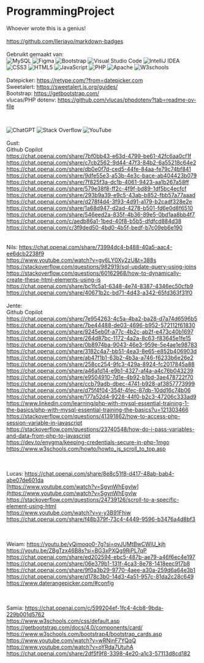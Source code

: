 # ProgrammingProject
Whoever wrote this is a genius! 
<br>
<br>
https://github.com/Ileriayo/markdown-badges
<br>
<br>
Gebruikt gemaakt van:<br>
![MySQL](https://img.shields.io/badge/mysql-4479A1.svg?style=for-the-badge&logo=mysql&logoColor=white) ![Figma](https://img.shields.io/badge/figma-%23F24E1E.svg?style=for-the-badge&logo=figma&logoColor=white) ![Bootstrap](https://img.shields.io/badge/bootstrap-%238511FA.svg?style=for-the-badge&logo=bootstrap&logoColor=white) ![Visual Studio Code](https://img.shields.io/badge/Visual%20Studio%20Code-0078d7.svg?style=for-the-badge&logo=visual-studio-code&logoColor=white) ![IntelliJ IDEA](https://img.shields.io/badge/IntelliJIDEA-000000.svg?style=for-the-badge&logo=intellij-idea&logoColor=white) ![CSS3](https://img.shields.io/badge/css3-%231572B6.svg?style=for-the-badge&logo=css3&logoColor=white) ![HTML5](https://img.shields.io/badge/html5-%23E34F26.svg?style=for-the-badge&logo=html5&logoColor=white) ![JavaScript](https://img.shields.io/badge/javascript-%23323330.svg?style=for-the-badge&logo=javascript&logoColor=%23F7DF1E) ![PHP](https://img.shields.io/badge/php-%23777BB4.svg?style=for-the-badge&logo=php&logoColor=white) ![Apache](https://img.shields.io/badge/apache-%23D42029.svg?style=for-the-badge&logo=apache&logoColor=white) ![W3schools](https://img.shields.io/badge/W3Schools-04AA6D?style=for-the-badge&logo=W3Schools&logoColor=white) 
<br>
<br>Datepicker: https://retype.com/?from=datepicker.com 
<br>Sweetalert: https://sweetalert.js.org/guides/
<br>Bootstrap: https://getbootstrap.com/
<br>vlucas/PHP dotenv: https://github.com/vlucas/phpdotenv?tab=readme-ov-file



<br>

![ChatGPT](https://img.shields.io/badge/chatGPT-74aa9c?style=for-the-badge&logo=openai&logoColor=white) ![Stack Overflow](https://img.shields.io/badge/-Stackoverflow-FE7A16?style=for-the-badge&logo=stack-overflow&logoColor=white) ![YouTube](https://img.shields.io/badge/YouTube-%23FF0000.svg?style=for-the-badge&logo=YouTube&logoColor=white)
<br>
<br>
Gust: <br>
Github Copilot <br>
https://chat.openai.com/share/7bf0bb43-e63d-4799-be61-42fc6aa0cf1f<br>
https://chat.openai.com/share/c7cb2562-9d44-47f3-84b2-6a55218c64e2<br>
https://chat.openai.com/share/db0e0f7d-ced5-44fe-84aa-fe79c74bf841<br>
https://chat.openai.com/share/9dfe55e3-a53b-4e3c-bace-ab404423b079<br>
https://chat.openai.com/share/7f825f3a-dc1b-4061-9423-aa1b267a58ff<br>
https://chat.openai.com/share/579e38f8-ff2c-4f9f-bd89-1df5bc4ecfcf<br>
https://chat.openai.com/share/293b9a39-e9c5-43ab-b852-fbb57a77aaad<br>
https://chat.openai.com/share/d278f4d4-3f93-4d91-a179-b2cadf328e2e<br>
https://chat.openai.com/share/1a68d947-d2ad-4278-b501-fd6e0d8f6510<br>
https://chat.openai.com/share/546eed2a-835f-4b36-89e5-0bd1aa8bb4f7<br>
https://chat.openai.com/c/aedb86a1-1bed-40f8-b5b5-dfdfcd884d38<br>
https://chat.openai.com/c/3f9ded50-4bd0-4b5f-bedf-b7c09eb6e190<br>
<br>
<br>
Nils: 
https://chat.openai.com/share/73994dc4-b488-40a5-aac4-ee6dcb2238f9<br>
https://www.youtube.com/watch?v=gy6LY0Xy2zU&t=388s<br>
https://stackoverflow.com/questions/982919/sql-update-query-using-joins<br>
https://stackoverflow.com/questions/60162968/how-to-dynamically-create-these-html-elements-using-js<br>
https://chat.openai.com/share/bc1fc5a1-6348-4e74-8387-4346ec50cfb9<br>
https://chat.openai.com/share/40671b2c-bd71-4d43-a342-65fd363f31f0
<br>
<br>
Jente: <br>
Github Copilot <br>
https://chat.openai.com/share/7e954263-4c5a-4ba2-ba28-d7a74d6596b5<br>
https://chat.openai.com/share/7be44488-de03-4696-b952-572112f61830<br>
https://chat.openai.com/share/9245eb0f-a77c-4b2c-ab2f-e473c40b1697<br>
https://chat.openai.com/share/264d87bc-1172-4a2a-8c63-f83645e1fe15<br>
https://chat.openai.com/share/0b8974ba-9043-46e3-959e-5e4ae1e98783<br>
https://chat.openai.com/share/3182c4a7-bb51-4ea3-8e65-e852b406903d<br>
https://chat.openai.com/share/ab47f1b1-63b2-4b3a-a746-f6233b6e26e2<br>
https://chat.openai.com/share/258cc254-9fc3-429a-8924-fc2017845a88<br>
https://chat.openai.com/share/a46a1d14-e9b1-4327-af4a-a4c76b043239<br>
https://chat.openai.com/share/e9504910-7d1e-4b92-b1bd-3ae478722f70<br>
https://chat.openai.com/share/ccb79adb-dbec-4741-b928-af3857773999<br>
https://chat.openai.com/share/d75f4f04-354f-4fec-87db-10dd16c74b06<br>
https://chat.openai.com/share/177a52d4-9228-44f0-b2c3-47206c333ad9<br>
https://www.linkedin.com/learning/php-with-mysql-essential-training-1-the-basics/php-with-mysql-essential-training-the-basics?u=121303466<br>
https://stackoverflow.com/questions/41391862/how-to-access-php-session-variable-in-javascript<br>
https://stackoverflow.com/questions/23740548/how-do-i-pass-variables-and-data-from-php-to-javascript<br>
https://dev.to/enygma/keeping-credentials-secure-in-php-1mgo<br>
https://www.w3schools.com/howto/howto_js_scroll_to_top.asp<br>
<br>
<br>

Lucas:
https://chat.openai.com/share/8e8c51f8-d417-48ab-bab4-abe07de601da <br>
[https://www.youtube.com/watch?v=SgynWhEgvlw](https://www.youtube.com/watch?v=SgynWhEgvlw <br>
https://stackoverflow.com/questions/24739126/scroll-to-a-specific-element-using-html <br>
https://www.youtube.com/watch?v=v-y3B91Fhiw<br>
https://chat.openai.com/share/f48b379f-73c4-4449-9596-b3476a4d8bf3<br>
<br>
<br>

Weiam:
https://youtu.be/yQimoqo0-7g?si=ovJUMtBwCWlU_kjh<br>
https://youtu.be/ZBgTzx46B8s?si=BG3xPXQg9RiPL7qP<br>
https://chat.openai.com/share/ed202594-ebc5-487b-ae79-a46f6ec4e197<br>
https://chat.openai.com/share/06e379b1-131f-4ca3-8e78-1418eec917b8<br>
https://chat.openai.com/share/9f0a3b29-9770-4aee-a30a-259d6a64e3b1<br>
https://chat.openai.com/share/d178c3b0-14d3-4a51-957c-81da2c28c649<br>
https://www.daterangepicker.com/#config<br>
<br>
<br>

Samia:
https://chat.openai.com/c/599204ef-1fc4-4cb8-9bda-229b001d5762<br>
https://www.w3schools.com/css/default.asp<br>
https://getbootstrap.com/docs/4.0/components/card/<br>
https://www.w3schools.com/bootstrap4/bootstrap_cards.asp<br>
https://www.youtube.com/watch?v=wRNinF7YQqQ<br>
https://www.youtube.com/watch?v=oYRda7UtuhA<br>
https://chat.openai.com/share/2df5f9f8-3398-4e20-a1c3-57113d8cd182<br>
